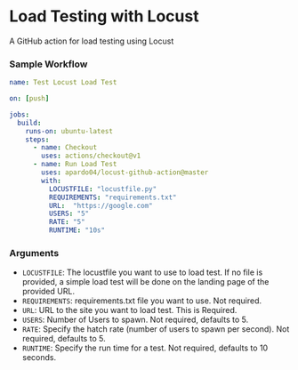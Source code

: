 # Load Testing with Locust
A GitHub action for load testing using Locust

### Sample Workflow
```yml
name: Test Locust Load Test

on: [push]

jobs:
  build:
    runs-on: ubuntu-latest
    steps:
      - name: Checkout
        uses: actions/checkout@v1
      - name: Run Load Test
        uses: apardo04/locust-github-action@master
        with:
          LOCUSTFILE: "locustfile.py"
          REQUIREMENTS: "requirements.txt"
          URL:  "https://google.com"
          USERS: "5"
          RATE: "5"
          RUNTIME: "10s"
```

### Arguments
 - `LOCUSTFILE`: The locustfile you want to use to load test. If no file is provided, a simple load test will be done on the landing page of the provided URL.
 - `REQUIREMENTS`: requirements.txt file you want to use. Not required. 
 - `URL`: URL to the site you want to load test. This is Required.
 - `USERS`: Number of Users to spawn. Not required, defaults to 5.
 - `RATE`: Specify the hatch rate (number of users to spawn per second). Not required, defaults to 5.
 - `RUNTIME`: Specify the run time for a test. Not required, defaults to 10 seconds.
